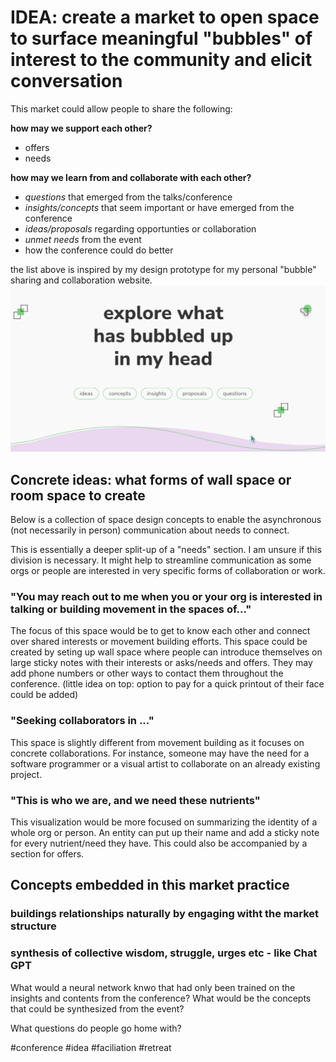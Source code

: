 # IDEA: create a market to open space to surface meaningful "bubbles" of interest to the community and elicit conversation 
This market could allow people to share the following:

**how may we support each other?**
- offers 
- needs

**how may we learn from and collaborate with each other?**
- *questions* that emerged from the talks/conference
- *insights/concepts* that seem important or have emerged from the conference
- *ideas/proposals* regarding opportunties or collaboration
- *unmet needs* from the event
- how the conference could do better 

the list above is inspired by my design prototype for my personal "bubble" sharing and collaboration website. 
![](../media/cleanshot_2023-11-01-at-11-45-46@2x.png)


## Concrete ideas: what forms of wall space or room space to create
Below is a collection of space design concepts to enable the asynchronous (not necessarily in person) communication about needs to connect. 

This is essentially a deeper split-up of a "needs" section. I am unsure if this division is necessary. It might help to streamline communication as some orgs or people are interested in very specific forms of collaboration or work. 

### "You may reach out to me when you or your org is interested in talking or building movement in the spaces of..."
The focus of this space would be to get to know each other and connect over shared interests or movement building efforts. This space could be created by seting up wall space where people can introduce themselves on large sticky notes with their interests or asks/needs and offers. They may add phone numbers or other ways to contact them throughout the conference. (little idea on top: option to pay for a quick printout of their face could be added)

### "Seeking collaborators in ..."
This space is slightly different from movement building as it focuses on concrete collaborations. For instance, someone may have the need for a software programmer or a visual artist to collaborate on an already existing project. 

### "This is who we are, and we need these nutrients"
This visualization would be more focused on summarizing the identity of a whole org or person. An entity can put up their name and add a sticky note for every nutrient/need they have. This could also be accompanied by a section for offers. 

## Concepts embedded in this market practice

### buildings relationships naturally by engaging witht the market structure

### synthesis of collective wisdom, struggle, urges etc - like Chat GPT
What would a neural network knwo that had only been trained on the insights and contents from the conference? What would be the concepts that could be synthesized from the event? 

What questions do people go home with?


#conference #idea #faciliation #retreat 